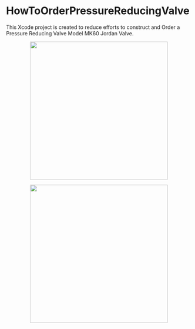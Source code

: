 # HowToOrderPressureReducingValve
This Xcode project is created to  reduce efforts to construct and Order a Pressure Reducing Valve Model MK60 Jordan Valve.

<p align="center">
    <img src="https://github.com/carlos-santiago-2017/HowToOrderPRValveProjectMK60/blob/master/1.png" width="375">
</p>

<p align="center">
    <img src="https://github.com/carlos-santiago-2017/HowToOrderPRValveProjectMK60/blob/master/2.png" width="375">
</p>
